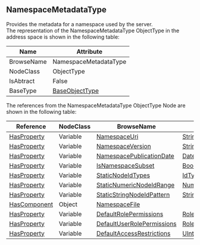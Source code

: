 <!-- objecttype -->
## NamespaceMetadataType
Provides the metadata for a namespace used by the server.  
The representation of the NamespaceMetadataType ObjectType in the address space is shown in the following table:  

|Name|Attribute|
|---|---|
|BrowseName|NamespaceMetadataType|
|NodeClass|ObjectType|
|IsAbtract|False|
|BaseType|[BaseObjectType](../../../Part5/ObjectTypes/BaseObjectType/readme.md)|

The references from the NamespaceMetadataType ObjectType Node are shown in the following table:  

|Reference|NodeClass|BrowseName|DataType|TypeDefinition|ModellingRule|
|---|---|---|---|---|---|
|[HasProperty](../../../Part3/ReferenceTypes/HasProperty/readme.md)|Variable|[NamespaceUri](#NamespaceUri)|[String](../../../Part3/DataTypes/String/readme.md)|[PropertyType](../../Part5/VariableTypes/PropertyType/readme.md)|[Mandatory](../../Objects/Mandatory/readme.md)|
|[HasProperty](../../../Part3/ReferenceTypes/HasProperty/readme.md)|Variable|[NamespaceVersion](#NamespaceVersion)|[String](../../../Part3/DataTypes/String/readme.md)|[PropertyType](../../Part5/VariableTypes/PropertyType/readme.md)|[Mandatory](../../Objects/Mandatory/readme.md)|
|[HasProperty](../../../Part3/ReferenceTypes/HasProperty/readme.md)|Variable|[NamespacePublicationDate](#NamespacePublicationDate)|[DateTime](../../../Part3/DataTypes/DateTime/readme.md)|[PropertyType](../../Part5/VariableTypes/PropertyType/readme.md)|[Mandatory](../../Objects/Mandatory/readme.md)|
|[HasProperty](../../../Part3/ReferenceTypes/HasProperty/readme.md)|Variable|[IsNamespaceSubset](#IsNamespaceSubset)|[Boolean](../../../Part3/DataTypes/Boolean/readme.md)|[PropertyType](../../Part5/VariableTypes/PropertyType/readme.md)|[Mandatory](../../Objects/Mandatory/readme.md)|
|[HasProperty](../../../Part3/ReferenceTypes/HasProperty/readme.md)|Variable|[StaticNodeIdTypes](#StaticNodeIdTypes)|[IdType](../../../Part3/DataTypes/IdType/readme.md)[]|[PropertyType](../../Part5/VariableTypes/PropertyType/readme.md)|[Mandatory](../../Objects/Mandatory/readme.md)|
|[HasProperty](../../../Part3/ReferenceTypes/HasProperty/readme.md)|Variable|[StaticNumericNodeIdRange](#StaticNumericNodeIdRange)|[NumericRange](../../../Part4/DataTypes/NumericRange/readme.md)[]|[PropertyType](../../Part5/VariableTypes/PropertyType/readme.md)|[Mandatory](../../Objects/Mandatory/readme.md)|
|[HasProperty](../../../Part3/ReferenceTypes/HasProperty/readme.md)|Variable|[StaticStringNodeIdPattern](#StaticStringNodeIdPattern)|[String](../../../Part3/DataTypes/String/readme.md)|[PropertyType](../../Part5/VariableTypes/PropertyType/readme.md)|[Mandatory](../../Objects/Mandatory/readme.md)|
|[HasComponent](../../../Part3/ReferenceTypes/HasComponent/readme.md)|Object|[NamespaceFile](#NamespaceFile)||[AddressSpaceFileType](../../Part5/ObjectTypes/AddressSpaceFileType/readme.md)|[Optional](../../Objects/Optional/readme.md)|
|[HasProperty](../../../Part3/ReferenceTypes/HasProperty/readme.md)|Variable|[DefaultRolePermissions](#DefaultRolePermissions)|[RolePermissionType](../../../Part3/DataTypes/RolePermissionType/readme.md)[]|[PropertyType](../../Part5/VariableTypes/PropertyType/readme.md)|[Optional](../../Objects/Optional/readme.md)|
|[HasProperty](../../../Part3/ReferenceTypes/HasProperty/readme.md)|Variable|[DefaultUserRolePermissions](#DefaultUserRolePermissions)|[RolePermissionType](../../../Part3/DataTypes/RolePermissionType/readme.md)[]|[PropertyType](../../Part5/VariableTypes/PropertyType/readme.md)|[Optional](../../Objects/Optional/readme.md)|
|[HasProperty](../../../Part3/ReferenceTypes/HasProperty/readme.md)|Variable|[DefaultAccessRestrictions](#DefaultAccessRestrictions)|[UInt16](../../../Part3/DataTypes/UInt16/readme.md)|[PropertyType](../../Part5/VariableTypes/PropertyType/readme.md)|[Optional](../../Objects/Optional/readme.md)|


